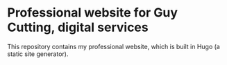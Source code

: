# Professional website for Guy Cutting, digital services

This repository contains my professional website, which is built in Hugo (a static site generator). 
